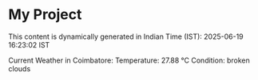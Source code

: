 # My Project

This content is dynamically generated in Indian Time (IST): 2025-06-19 16:23:02 IST


Current Weather in Coimbatore:
Temperature: 27.88 °C
Condition: broken clouds
